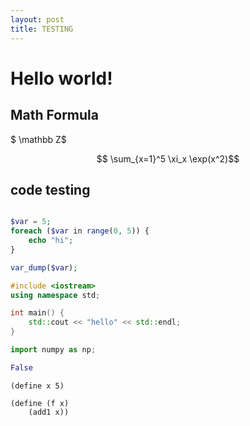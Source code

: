 ```yaml
---
layout: post
title: TESTING
---
```


# Hello world!

## Math Formula

$ \mathbb Z$

$$ \sum_{x=1}^5 \xi_x \exp(x^2)$$

## code testing

```php

$var = 5;
foreach ($var in range(0, 5)) {
    echo "hi";
}

var_dump($var);

```

```c++
#include <iostream>
using namespace std;

int main() {
    std::cout << "hello" << std::endl;
}
```

```python
import numpy as np;

False

```


```Lisp
(define x 5)

(define (f x)
    (add1 x))

```
